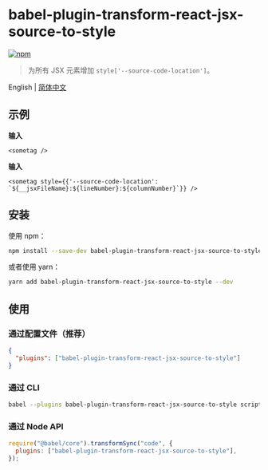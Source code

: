 # babel-plugin-transform-react-jsx-source-to-style

[![npm](https://img.shields.io/npm/v/babel-plugin-transform-react-jsx-source-to-style)](https://www.npmjs.com/package/babel-plugin-transform-react-jsx-source-to-style)

> 为所有 JSX 元素增加 `style['--source-code-location']`。

English | [简体中文](./README.zh-CN.md)

## 示例

**输入**

```
<sometag />
```

**输入**

```
<sometag style={{'--source-code-location': `${__jsxFileName}:${lineNumber}:${columnNumber}`}} />
```

## 安装

使用 npm：

```sh
npm install --save-dev babel-plugin-transform-react-jsx-source-to-style
```

或者使用 yarn：

```sh
yarn add babel-plugin-transform-react-jsx-source-to-style --dev
```

## 使用

### 通过配置文件（推荐）

```json title="babel.config.json"
{
  "plugins": ["babel-plugin-transform-react-jsx-source-to-style"]
}
```

### 通过 CLI

```sh
babel --plugins babel-plugin-transform-react-jsx-source-to-style script.js
```

### 通过 Node API

```js
require("@babel/core").transformSync("code", {
  plugins: ["babel-plugin-transform-react-jsx-source-to-style"],
});
```
